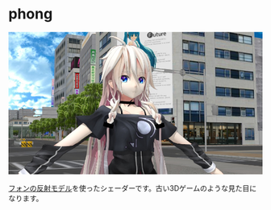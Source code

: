 phong
=====

![](screenshot.jpg)

[フォンの反射モデル](https://ja.wikipedia.org/wiki/Phong%E3%81%AE%E5%8F%8D%E5%B0%84%E3%83%A2%E3%83%87%E3%83%AB)を使ったシェーダーです。古い3Dゲームのような見た目になります。
